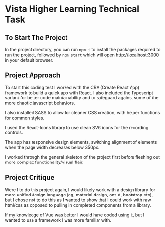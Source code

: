 # Vista Higher Learning Technical Task

## To Start The Project

In the project directory, you can run `npm i` to install the packages required to run the project, followed by `npm start` which will open [http://localhost:3000](http://localhost:3000) in your default browser.

## Project Approach

To start this coding test I worked with the CRA (Create React App) framework to build a quick app with React. I also included the Typescript variant for better code maintainability and to safeguard against some of the more chaotic javascript behaviors.

I also installed SASS to allow for cleaner CSS creation, with helper functions for common styles.

I used the React-Icons library to use clean SVG icons for the recording controls.

The app has responsive design elements, switching alignment of elements when the page width decreases below 350px.

I worked through the general skeleton of the project first before fleshing out more complex functionality/visual flair.

## Project Critique

Were I to do this project again, I would likely work with a design library for more unified design language (eg, material design, ant-d, bootstrap etc), but I chose not to do this as I wanted to show that I could work with raw html/css as opposed to pulling in completed components from a library.

If my knowledge of Vue was better I would have coded using it, but I wanted to use a framework I was more familiar with.
